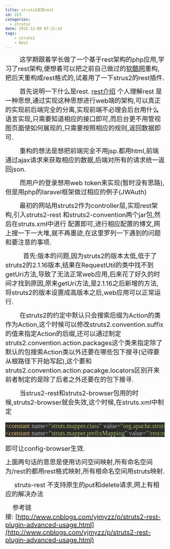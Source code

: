 ```yaml
---
title: struts2实现rest
id: 223
categories:
  - struts2
date: 2015-12-09 07:11:24
tags:
    - struts2
    - Rest
---
```


<span style="font-size: 20px;">&nbsp;&nbsp;&nbsp;&nbsp;&nbsp; &nbsp; 这学期跟着学长做了一个基于rest架构的php应用,学习了rest架构,便想着可以把之前自己做过的</span>[<span style="font-size: 20px;">软酷网</span>](http://korent.dreamleilei.com)<span style="font-size: 20px;">重构,把后天重构成rest格式的,试着用了一下strus2的rest插件.
</span>

<span style="font-size: 20px;">&nbsp;&nbsp;&nbsp;&nbsp;&nbsp;&nbsp;&nbsp;&nbsp;首先说明一下什么是rest.&nbsp;</span>[<span style="font-size: 20px;">rest介绍</span>](http://www.ruanyifeng.com/blog/2011/09/restful.html)<span style="font-size: 20px;"> 个人理解rest 是一种思想,通过实现这种思想进行web端的架构,可以真正的实现前后端完全的分离,实现前端不必理会后台用什么语言实现,只需要知道相应的接口即可,而后台更不用管视图页面使如何展现的,只需要按照相应的规则,返回数据即可.
</span>

<span style="font-size: 20px;">&nbsp;&nbsp;&nbsp;&nbsp;&nbsp;&nbsp;&nbsp;&nbsp;重构的想法是想把前端完全不用jsp.都用html,前端通过ajax请求来获取相应的数据,后端对所有的请求统一返回json.
</span>

<span style="font-size: 20px;">&nbsp;&nbsp;&nbsp;&nbsp;&nbsp;&nbsp;&nbsp;&nbsp;而用户的登录想用web token来实现(暂时没有思路),但是用php的laravel框架做过相应的例子(JWAuth)
</span>

<span style="font-size: 20px;">&nbsp;&nbsp;&nbsp;&nbsp;&nbsp;&nbsp;&nbsp;&nbsp;最初的网站用struts2作为controller层,实现rest架构,引入struts2-rest 和struts2-convention两个jar包,然后在struts.xml中进行 配置即可,进行相应配置的博文,网上搜一下一大堆,就不再墨迹,在这里罗列一下遇到的问题和要注意的事项.</span>

<span style="font-size: 20px;">&nbsp;&nbsp;&nbsp;&nbsp;&nbsp;&nbsp;&nbsp;&nbsp;&nbsp; 首先:版本的问题,因为struts2的版本太低,低于了struts2的2.1.16版本,结果在RequestUtil的类中找不到getUri方法,导致了无法正常web应用,后来花了好久的时间才找到原因,原来getUri方法,是2.1.16之后新增的方法,将struts2的版本设置成高版本之后,web应用可以正常运行.
</span>

<span style="font-size: 20px;">&nbsp;&nbsp;&nbsp;&nbsp;&nbsp;&nbsp;&nbsp;&nbsp;在struts2的约定中默认只会搜索后缀为Action的类作为Action,这个时候可以修改struts2.convention.suffix的值来指定Action的后缀,还可以通过制定struts2.convention.action.packages这个类来指定除了默认的包搜索Action类以外还要在哪些包下搜寻(记得要从根路径下开始写起),这个要和struts2.convention.action.pacakge.locators区别开来前者制定的是除了后者之外还要在的包下搜寻.
</span>

<span style="font-size: 20px;">&nbsp;&nbsp;&nbsp;&nbsp;&nbsp;&nbsp;&nbsp;&nbsp;当strus2-rest和struts2-browser包用的时候,struts2-browser就会失效,这个时候,在struts.xml中制定</span>
<pre style="background-color:#2b2b2b;color:#a9b7c6;font-family:&#39;Source Code Pro&#39;;font-size:16pt;"><span style="font-size: 20px;"><span style="font-size: 20px; color: rgb(232, 191, 106);">&lt;constant </span><span style="font-size: 20px; color: rgb(186, 186, 186);">name</span><span style="font-size: 20px; color: rgb(165, 194, 97);">=&quot;struts.mapper.class&quot; </span><span style="font-size: 20px; color: rgb(186, 186, 186);">value</span><span style="font-size: 20px; color: rgb(165, 194, 97);">=&quot;org.apache.struts2.dispatcher.mapper.PrefixBasedActionMapper&quot; </span><span style="font-size: 20px; color: rgb(232, 191, 106);">/&gt;
&lt;constant </span><span style="font-size: 20px; color: rgb(186, 186, 186);">name</span><span style="font-size: 20px; color: rgb(165, 194, 97);">=&quot;struts.mapper.prefixMapping&quot; </span><span style="font-size: 20px; color: rgb(186, 186, 186);">value</span><span style="font-size: 20px; color: rgb(165, 194, 97);">=&quot;/rest:rest,:struts&quot; </span><span style="font-size: 20px; color: rgb(232, 191, 106);">/&gt;</span></span></pre>

<span style="font-size: 20px;">即可让config-browser生效.</span>

<span style="font-size: 20px;">上面两句话的意思是使用访问空间映射,所有命名空间为/rest的都用rest格式映射,所有根命名空间用struts映射.</span>

<span style="font-size: 20px;">&nbsp;&nbsp; &nbsp; struts-rest 不支持原生的put和delete请求,网上有相应的解决办法</span>

<span style="font-size: 20px;">&nbsp;&nbsp;&nbsp;&nbsp;参考链接:&nbsp;[http://www.cnblogs.com/yjmyzz/p/struts2-rest-plugin-advanced-usage.html](http://www.cnblogs.com/yjmyzz/p/struts2-rest-plugin-advanced-usage.html)
</span>